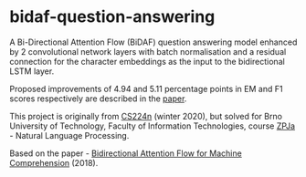 # bidaf-question-answering

A Bi-Directional Attention Flow (BiDAF) question answering model enhanced by 2 convolutional network layers with batch normalisation and a residual connection for the character embeddings as the input to the bidirectional LSTM layer.

Proposed improvements of 4.94 and 5.11 percentage points in EM and F1 scores respectively are described in the [paper](https://github.com/tomassykora/bidaf-question-answering/blob/master/paper.pdf).

This project is originally from [CS224n](http://web.stanford.edu/class/cs224n/) (winter 2020), but solved for Brno University of Technology, Faculty of Information Technologies, course [ZPJa](https://www.fit.vut.cz/study/course/13531/) - Natural Language Processing.

Based on the paper - [Bidirectional Attention Flow for Machine Comprehension](https://arxiv.org/abs/1611.01603) (2018).
